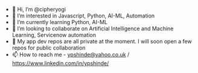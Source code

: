 - 👋 Hi, I’m @cipheryogi
- 👀 I’m interested in Javascript, Python, AI-ML, Automation
- 🌱 I’m currently learning Python, AI-ML
- 💞️ I’m looking to collaborate on Artificial Intelligence and Machine Learning, Servicenow automation
- 🌱 My app dev repos are all private at the moment. I will soon open a few repos for public collaboration 
- 📫 How to reach me - ypshinde@yahoo.co.uk / https://www.linkedin.com/in/ypshinde/

<!---
cipheryogi/cipheryogi is a ✨ special ✨ repository because its `README.md` (this file) appears on your GitHub profile.
You can click the Preview link to take a look at your changes.
--->
